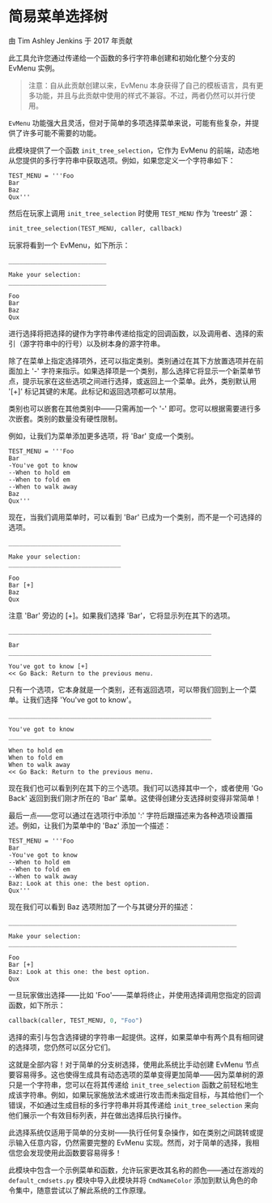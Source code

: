 # 简易菜单选择树

由 Tim Ashley Jenkins 于 2017 年贡献

此工具允许您通过传递给一个函数的多行字符串创建和初始化整个分支的 EvMenu 实例。

> 注意：自从此贡献创建以来，EvMenu 本身获得了自己的模板语言，具有更多功能，并且与此贡献中使用的样式不兼容。不过，两者仍然可以并行使用。

`EvMenu` 功能强大且灵活，但对于简单的多项选择菜单来说，可能有些复杂，并提供了许多可能不需要的功能。

此模块提供了一个函数 `init_tree_selection`，它作为 EvMenu 的前端，动态地从您提供的多行字符串中获取选项。例如，如果您定义一个字符串如下：

```plaintext
TEST_MENU = '''Foo
Bar
Baz
Qux'''
```

然后在玩家上调用 `init_tree_selection` 时使用 `TEST_MENU` 作为 'treestr' 源：

```python
init_tree_selection(TEST_MENU, caller, callback)
```

玩家将看到一个 EvMenu，如下所示：

```
___________________________

Make your selection:
___________________________

Foo
Bar
Baz
Qux
```

进行选择将把选择的键作为字符串传递给指定的回调函数，以及调用者、选择的索引（源字符串中的行号）以及树本身的源字符串。

除了在菜单上指定选择项外，还可以指定类别。类别通过在其下方放置选项并在前面加上 '-' 字符来指示。如果选择项是一个类别，那么选择它将显示一个新菜单节点，提示玩家在这些选项之间进行选择，或返回上一个菜单。此外，类别默认用 '[+]' 标记其键的末尾。此标记和返回选项都可以禁用。

类别也可以嵌套在其他类别中——只需再加一个 '-' 即可。您可以根据需要进行多次嵌套。类别的数量没有硬性限制。

例如，让我们为菜单添加更多选项，将 'Bar' 变成一个类别。

```plaintext
TEST_MENU = '''Foo
Bar
-You've got to know
--When to hold em
--When to fold em
--When to walk away
Baz
Qux'''
```

现在，当我们调用菜单时，可以看到 'Bar' 已成为一个类别，而不是一个可选择的选项。

```
_______________________________

Make your selection:
_______________________________

Foo
Bar [+]
Baz
Qux
```

注意 'Bar' 旁边的 [+]。如果我们选择 'Bar'，它将显示列在其下的选项。

```
________________________________________________________

Bar
________________________________________________________

You've got to know [+]
<< Go Back: Return to the previous menu.
```

只有一个选项，它本身就是一个类别，还有返回选项，可以带我们回到上一个菜单。让我们选择 'You've got to know'。

```
________________________________________________________

You've got to know
________________________________________________________

When to hold em
When to fold em
When to walk away
<< Go Back: Return to the previous menu.
```

现在我们也可以看到列在其下的三个选项。我们可以选择其中一个，或者使用 'Go Back' 返回到我们刚才所在的 'Bar' 菜单。这使得创建分支选择树变得非常简单！

最后一点——您可以通过在选项行中添加 ':' 字符后跟描述来为各种选项设置描述。例如，让我们为菜单中的 'Baz' 添加一个描述：

```plaintext
TEST_MENU = '''Foo
Bar
-You've got to know
--When to hold em
--When to fold em
--When to walk away
Baz: Look at this one: the best option.
Qux'''
```

现在我们可以看到 Baz 选项附加了一个与其键分开的描述：

```
_______________________________________________________________

Make your selection:
_______________________________________________________________

Foo
Bar [+]
Baz: Look at this one: the best option.
Qux
```

一旦玩家做出选择——比如 'Foo'——菜单将终止，并使用选择调用您指定的回调函数，如下所示：

```python
callback(caller, TEST_MENU, 0, "Foo")
```

选择的索引与包含选择键的字符串一起提供。这样，如果菜单中有两个具有相同键的选择项，您仍然可以区分它们。

这就是全部内容！对于简单的分支树选择，使用此系统比手动创建 EvMenu 节点要容易得多。这也使得生成具有动态选项的菜单变得更加简单——因为菜单树的源只是一个字符串，您可以在将其传递给 `init_tree_selection` 函数之前轻松地生成该字符串。例如，如果玩家施放法术或进行攻击而未指定目标，与其给他们一个错误，不如通过生成目标的多行字符串并将其传递给 `init_tree_selection` 来向他们展示一个有效目标列表，并在做出选择后执行操作。

此选择系统仅适用于简单的分支树——执行任何复杂操作，如在类别之间跳转或提示输入任意内容，仍然需要完整的 EvMenu 实现。然而，对于简单的选择，我相信您会发现使用此函数要容易得多！

此模块中包含一个示例菜单和函数，允许玩家更改其名称的颜色——通过在游戏的 `default_cmdsets.py` 模块中导入此模块并将 `CmdNameColor` 添加到默认角色的命令集中，随意尝试以了解此系统的工作原理。
